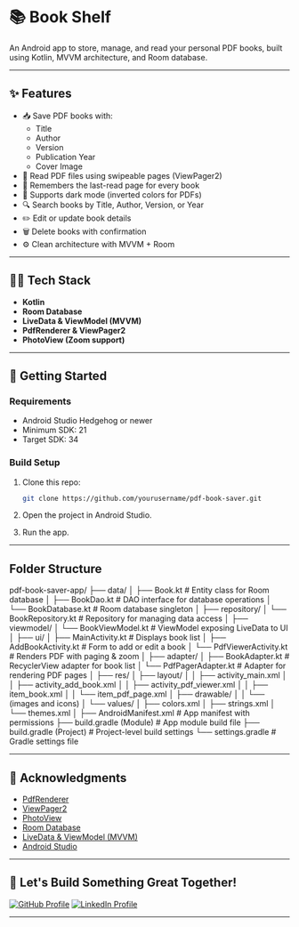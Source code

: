 ﻿# 📚 Book Shelf

An Android app to store, manage, and read your personal PDF books, built using Kotlin, MVVM architecture, and Room database.

---

## ✨ Features

- 📥 Save PDF books with:
    - Title
    - Author
    - Version
    - Publication Year
    - Cover Image
- 📑 Read PDF files using swipeable pages (ViewPager2)
- 🔖 Remembers the last-read page for every book
- 🌙 Supports dark mode (inverted colors for PDFs)
- 🔍 Search books by Title, Author, Version, or Year
- ✏️ Edit or update book details
- 🗑️ Delete books with confirmation
- ⚙️ Clean architecture with MVVM + Room


---

## 🧑‍💻 Tech Stack

- **Kotlin**
- **Room Database**
- **LiveData & ViewModel (MVVM)**
- **PdfRenderer & ViewPager2**
- **PhotoView (Zoom support)**

---

## 🚀 Getting Started

### Requirements
- Android Studio Hedgehog or newer
- Minimum SDK: 21
- Target SDK: 34

### Build Setup

1. Clone this repo:
   ```bash
   git clone https://github.com/yourusername/pdf-book-saver.git
   
   ```

2. Open the project in Android Studio.

3. Run the app.

--- 

##  Folder Structure

pdf-book-saver-app/
  ├── data/
  │   ├── Book.kt                # Entity class for Room database
  │   ├── BookDao.kt             # DAO interface for database operations
  │   └── BookDatabase.kt        # Room database singleton
  │
  ├── repository/
  │   └── BookRepository.kt      # Repository for managing data access
  │
  ├── viewmodel/
  │   └── BookViewModel.kt       # ViewModel exposing LiveData to UI
  │
  ├── ui/
  │   ├── MainActivity.kt        # Displays book list
  │   ├── AddBookActivity.kt     # Form to add or edit a book
  │   └── PdfViewerActivity.kt   # Renders PDF with paging & zoom
  │
  ├── adapter/
  │   ├── BookAdapter.kt         # RecyclerView adapter for book list
  │   └── PdfPagerAdapter.kt     # Adapter for rendering PDF pages
  │
  ├── res/
  │   ├── layout/
  │   │   ├── activity_main.xml
  │   │   ├── activity_add_book.xml
  │   │   ├── activity_pdf_viewer.xml
  │   │   ├── item_book.xml
  │   │   └── item_pdf_page.xml
  │   ├── drawable/
  │   │   └── (images and icons)
  │   └── values/
  │       ├── colors.xml
  │       ├── strings.xml
  │       └── themes.xml
  │
  ├── AndroidManifest.xml        # App manifest with permissions
  ├── build.gradle (Module)      # App module build file
  ├── build.gradle (Project)     # Project-level build settings
  └── settings.gradle            # Gradle settings file



---

## 🙏 Acknowledgments

- [PdfRenderer](https://developer.android.com/reference/android/webkit/PdfRenderer)
- [ViewPager2](https://developer.android.com/reference/androidx/viewpager2/widget/ViewPager2)
- [PhotoView](https://github.com/chrisbanes/PhotoView)
- [Room Database](https://developer.android.com/reference/androidx/room/Room)
- [LiveData & ViewModel (MVVM)](https://developer.android.com/topic/libraries/architecture/livedata)
- [Android Studio](https://developer.android.com/studio)

---

## 🌟 Let's Build Something Great Together!

[![GitHub Profile](https://img.shields.io/badge/GitHub-Profile-1DA1F2?style=for-the-badge&logo=github&logoColor=white)](https://github.com/musfiqur552608)
[![LinkedIn Profile](https://img.shields.io/badge/LinkedIn-Profile-0A66C2?style=for-the-badge&logo=linkedin&logoColor=white)](https://www.linkedin.com/in/musfiqur55/)

---


